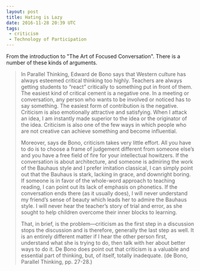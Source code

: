 ```yaml
---
layout: post
title: Hating is Lazy
date: 2016-11-28 20:39 UTC
tags:
 - criticism
 - Technology of Participation
---
```


From the introduction to "The Art of Focused Conversation". There is a number of these kinds of arguments.

> In Parallel Thinking, Edward de Bono says that Western culture has always esteemed critical thinking too highly. Teachers are always getting students to “react” critically to something put in front of them. The easiest kind of critical cement is a negative one. In a meeting or conversation, any person who wants to be involved or noticed has to say something. The easiest form of contribution is the negative. Criticism is also emotionally attractive and satisfying. When I attack an idea, I am instantly made superior to the idea or the originator of the idea. Criticism is also one of the few ways in which people who are not creative can achieve something and become influential.
>
> Moreover, says de Bono, criticism takes very little effort. All you have to do is to choose a frame of judgement different from someone else’s and you have a free field of fire for your intellectual howitzers. If the conversation is about architecture, and someone is admiring the work of the Bauhaus style and I prefer imitation classical, I can simply point out that the Bauhaus is stark, lacking in grace, and downright boring. If someone is in favor of the whole-word approach to teaching reading, I can point out its lack of emphasis on phonetics. If the conversation ends there (as it usually does), I will never understand my friend’s sense of beauty which leads her to admire the Bauhaus style. I will never hear the teacher’s story of trial and error, as she sought to help children overcome their inner blocks to learning.
>
> That, in brief, is the problem—criticism as the first step in a discussion stops the discussion and is therefore, generally the last step as well. It is an entirely different matter if I hear the other person first, understand what she is trying to do, then talk with her about better ways to do it. De Bono does point out that criticism is a valuable and essential part of thinking, but, of itself, totally inadequate. (de Bono, Parallel Thinking, pp. 27-28.)
